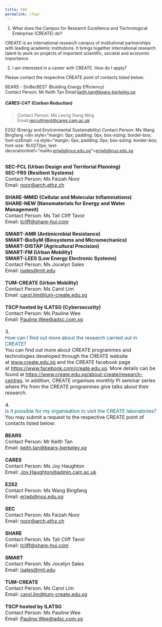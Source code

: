 ```yaml
---
title: FAQ
permalink: /faq/
---
```

1. What does the Campus for Research Excellence and Technological Enterprise (CREATE) do?

CREATE is an international research campus of institutional partnerships with leading academic institutions. It brings together international research talent to work on projects of important scientific, societal and economic importance.


2. I am interested in a career with CREATE. How do I apply?

Please contact the respective CREATE point of contacts listed below: 

BEARS - SinBerBEST (Building Energy Efficiency)  
Contact Person: Mr Keith Tan 
Email:keith.tan@bears-berkeley.sg

##### CARES-C4T (Carbon Reduction) 
> Contact Person: Ms Leong Xiang Ning 
> Email:recruitment@cares.cam.ac.uk

E2S2 (Energy and Environmental Sustainability)
Contact Person: Ms Wang Bingfang&nbsp;</div><div style="margin: 0px; padding: 0px; box-sizing: border-box; font-sizEmail:&nbsp;<a style="margin: 0px; padding: 0px; box-sizing: border-box; font-size: 16.0272px; text-decorationhref="mailto:eriwb@nus.edu.sg">eriwb@nus.edu.sg</a>&nbsp;</div><div style="margin: 0px; padding: 0px; box-sizing: border-box; font-size: 16.0256px;"><br style="margin: 0px; padding: 0px; box-sizing: border-box; font-size: 16.0272px;"></div><div style="margin: 0px; padding: 0px; box-sizing: border-box; font-size: 16.0256px;"><strong style="margin: 0px; padding: 0px; box-sizing: border-box; font-size: 16.0272px;">SEC-FCL (Urban Design and Territorial Planning)&nbsp;</strong></div><div style="margin: 0px; padding: 0px; box-sizing: border-box; font-size: 16.0256px;"><strong style="margin: 0px; padding: 0px; box-sizing: border-box; font-size: 16.0272px;">SEC-FRS (Resilient Systems)</strong>&nbsp;</div><div style="margin: 0px; padding: 0px; box-sizing: border-box; font-size: 16.0256px;">Contact Person: Ms Faizah Noor&nbsp;</div><div style="margin: 0px; padding: 0px; box-sizing: border-box; font-size: 16.0256px;">Email:&nbsp;<a style="margin: 0px; padding: 0px; box-sizing: border-box; font-size: 16.0272px; text-decoration: none; color: rgb(11, 90, 127);" href="mailto:noor@arch.ethz.ch">noor@arch.ethz.ch</a>&nbsp;</div><div style="margin: 0px; padding: 0px; box-sizing: border-box; font-size: 16.0256px;"><br style="margin: 0px; padding: 0px; box-sizing: border-box; font-size: 16.0272px;"></div><div style="margin: 0px; padding: 0px; box-sizing: border-box; font-size: 16.0256px;"><strong style="margin: 0px; padding: 0px; box-sizing: border-box; font-size: 16.0272px;">SHARE-MMID (Cellular and Molecular Inflammations)&nbsp;</strong></div><div style="margin: 0px; padding: 0px; box-sizing: border-box; font-size: 16.0256px;"><strong style="margin: 0px; padding: 0px; box-sizing: border-box; font-size: 16.0272px;">SHARE-NEW (Nanomaterials for Energy and Water Management)</strong>&nbsp;</div><div style="margin: 0px; padding: 0px; box-sizing: border-box; font-size: 16.0256px;">Contact Person: Ms Tali Cliff Tavor&nbsp;</div><div style="margin: 0px; padding: 0px; box-sizing: border-box; font-size: 16.0256px;">Email:&nbsp;<a style="margin: 0px; padding: 0px; box-sizing: border-box; font-size: 16.0272px; text-decoration: none; color: rgb(11, 90, 127);" href="mailto:tcliff@share-huj.com">tcliff@share-huj.com</a>&nbsp;</div><div style="margin: 0px; padding: 0px; box-sizing: border-box; font-size: 16.0256px;"><br style="margin: 0px; padding: 0px; box-sizing: border-box; font-size: 16.0272px;"></div><div style="margin: 0px; padding: 0px; box-sizing: border-box; font-size: 16.0256px;"><strong style="margin: 0px; padding: 0px; box-sizing: border-box; font-size: 16.0272px;">SMART-AMR (Antimicrobial Resistance)&nbsp;</strong></div><div style="margin: 0px; padding: 0px; box-sizing: border-box; font-size: 16.0256px;"><strong style="margin: 0px; padding: 0px; box-sizing: border-box; font-size: 16.0272px;">SMART-BioSyM (Biosystems and Micromechanics)&nbsp;</strong></div><div style="margin: 0px; padding: 0px; box-sizing: border-box; font-size: 16.0256px;"><strong style="margin: 0px; padding: 0px; box-sizing: border-box; font-size: 16.0272px;">SMART-DISTAP (Agricultural Precision)&nbsp;</strong></div><div style="margin: 0px; padding: 0px; box-sizing: border-box; font-size: 16.0256px;"><strong style="margin: 0px; padding: 0px; box-sizing: border-box; font-size: 16.0272px;">SMART-FM (Urban Mobility)&nbsp;</strong></div><div style="margin: 0px; padding: 0px; box-sizing: border-box; font-size: 16.0256px;"><strong style="margin: 0px; padding: 0px; box-sizing: border-box; font-size: 16.0272px;">SMART-LEES (Low Energy Electronic Systems)</strong>&nbsp;</div><div style="margin: 0px; padding: 0px; box-sizing: border-box; font-size: 16.0256px;">Contact Person: Ms Jocelyn Sales&nbsp;</div><div style="margin: 0px; padding: 0px; box-sizing: border-box; font-size: 16.0256px;">Email:&nbsp;<a style="margin: 0px; padding: 0px; box-sizing: border-box; font-size: 16.0272px; text-decoration: none; color: rgb(11, 90, 127);" href="mailto:jsales@mit.edu">jsales@mit.edu</a>&nbsp;</div><div style="margin: 0px; padding: 0px; box-sizing: border-box; font-size: 16.0256px;"><br style="margin: 0px; padding: 0px; box-sizing: border-box; font-size: 16.0272px;"></div><div style="margin: 0px; padding: 0px; box-sizing: border-box; font-size: 16.0256px;"><strong style="margin: 0px; padding: 0px; box-sizing: border-box; font-size: 16.0272px;">TUM-CREATE (Urban Mobility)</strong>&nbsp;</div><div style="margin: 0px; padding: 0px; box-sizing: border-box; font-size: 16.0256px;">Contact Person: Ms Carol Lim&nbsp;</div><div style="margin: 0px; padding: 0px; box-sizing: border-box; font-size: 16.0256px;">Email:&nbsp;<a style="margin: 0px; padding: 0px; box-sizing: border-box; font-size: 16.0272px; text-decoration: none; color: rgb(11, 90, 127);" href="mailto:carol.lim@tum-create.edu.sg">carol.lim@tum-create.edu.sg</a>&nbsp;</div><div style="margin: 0px; padding: 0px; box-sizing: border-box; font-size: 16.0256px;"><br style="margin: 0px; padding: 0px; box-sizing: border-box; font-size: 16.0272px;"></div><div style="margin: 0px; padding: 0px; box-sizing: border-box; font-size: 16.0256px;"><strong style="margin: 0px; padding: 0px; box-sizing: border-box; font-size: 16.0272px;">TSCP hosted by ILATSG (Cybersecurity)</strong>&nbsp;</div><div style="margin: 0px; padding: 0px; box-sizing: border-box; font-size: 16.0256px;">Contact Person: Ms Pauline Wee&nbsp;</div><div style="margin: 0px; padding: 0px; box-sizing: border-box; font-size: 16.0256px;">Email:&nbsp;<a style="margin: 0px; padding: 0px; box-sizing: border-box; font-size: 16.0272px; text-decoration: none; color: rgb(11, 90, 127);" href="mailto:Pauline.Wee@adsc.com.sg">Pauline.Wee@adsc.com.sg</a></div></div></div><div style="margin: 0px; padding: 0px; box-sizing: border-box; font-size: 16.0224px;" id="faq_tool_1106678" class="faq-tool"><div style="margin: 0px; padding: 0px; box-sizing: border-box; font-size: 16.024px;" class="faq-tool-btn"><br style="margin: 0px; padding: 0px; box-sizing: border-box; font-size: 16.0256px;"></div></div></div><div style="margin: 0px; padding: 0px; box-sizing: border-box; font-size: 16.0192px;" id="faqx_2" class="faq_no">3.</div><div style="margin: 0px; padding: 0px; box-sizing: border-box; font-size: 16.0192px;"><div style="margin: 0px; padding: 0px; box-sizing: border-box; font-size: 16.0208px;" id="FAQ_1106679" class="faq_topic"><a style="margin: 0px; padding: 0px; box-sizing: border-box; font-size: 16.0224px; text-decoration: none; color: rgb(11, 90, 127);" title="View answer" tabindex="410" id="1106679">How can I find out more about the research carried out in CREATE?</a></div><div style="margin: 0px; padding: 0px; box-sizing: border-box; font-size: 16.0208px;" data-faqid="4737db45-337a-4bd0-bb9c-cc937740f171" data-id="1106679" id="faq_answer_2" class="faq_answer"><div style="margin: 0px; padding: 0px; box-sizing: border-box; font-size: 16.0224px;"><div style="margin: 0px; padding: 0px; box-sizing: border-box; font-size: 16.024px;" class="faq-answer-body">You can find out more about CREATE programmes and technologies developed through the CREATE website at&nbsp;<a style="margin: 0px; padding: 0px; box-sizing: border-box; font-size: 16.0256px; text-decoration: none; color: rgb(11, 90, 127);" href="https://www.create.edu.sg/">www.create.edu.sg</a>&nbsp;and the CREATE facebook page at&nbsp;<a style="margin: 0px; padding: 0px; box-sizing: border-box; font-size: 16.0256px; text-decoration: none; color: rgb(11, 90, 127);" href="https://www.facebook.com/create.edu.sg" target="_blank">https://www.facebook.com/create.edu.sg</a>. More details can be found at&nbsp;<a style="margin: 0px; padding: 0px; box-sizing: border-box; font-size: 16.0256px; text-decoration: none; color: rgb(11, 90, 127);" href="https://www.create.edu.sg/about-create/research-centres">https://www.create.edu.sg/about-create/research-centres</a>. In addition, CREATE organises monthly PI seminar series where PIs from the CREATE programmes give talks about their research.</div></div><div style="margin: 0px; padding: 0px; box-sizing: border-box; font-size: 16.0224px;" id="faq_tool_1106679" class="faq-tool"><div style="margin: 0px; padding: 0px; box-sizing: border-box; font-size: 16.024px;" class="faq-tool-btn">&nbsp;</div></div></div></div><div style="margin: 0px; padding: 0px; box-sizing: border-box; font-size: 16.0192px;" id="faqx_3" class="faq_no">4.</div><div style="margin: 0px; padding: 0px; box-sizing: border-box; font-size: 16.0192px;"><div style="margin: 0px; padding: 0px; box-sizing: border-box; font-size: 16.0208px;" id="FAQ_1106680" class="faq_topic"><a style="margin: 0px; padding: 0px; box-sizing: border-box; font-size: 16.0224px; text-decoration: none; color: rgb(11, 90, 127);" title="View answer" tabindex="415" id="1106680">Is it possible for my organisation to visit the CREATE laboratories?</a></div><div style="margin: 0px; padding: 0px; box-sizing: border-box; font-size: 16.0208px;" data-faqid="1e73c034-1190-4c5d-ab68-efa80fb6d175" data-id="1106680" id="faq_answer_3" class="faq_answer"><div style="margin: 0px; padding: 0px; box-sizing: border-box; font-size: 16.0224px;"><div style="margin: 0px; padding: 0px; box-sizing: border-box; font-size: 16.024px;" class="faq-answer-body"><div style="margin: 0px; padding: 0px; box-sizing: border-box; font-size: 16.0256px;">You may submit a request to the respective CREATE point of contacts listed below:</div><div style="margin: 0px; padding: 0px; box-sizing: border-box; font-size: 16.0256px;"><br style="margin: 0px; padding: 0px; box-sizing: border-box; font-size: 16.0272px;"></div><div style="margin: 0px; padding: 0px; box-sizing: border-box; font-size: 16.0256px;"><strong style="margin: 0px; padding: 0px; box-sizing: border-box; font-size: 16.0272px;">BEARS</strong></div><div style="margin: 0px; padding: 0px; box-sizing: border-box; font-size: 16.0256px;">Contact Person: Mr Keith Tan</div><div style="margin: 0px; padding: 0px; box-sizing: border-box; font-size: 16.0256px;">Email:&nbsp;<a style="margin: 0px; padding: 0px; box-sizing: border-box; font-size: 16.0272px; text-decoration: none; color: rgb(11, 90, 127);" href="mailto:keith.tan@bears-berkeley.sg">keith.tan@bears-berkeley.sg</a></div><div style="margin: 0px; padding: 0px; box-sizing: border-box; font-size: 16.0256px;"><br style="margin: 0px; padding: 0px; box-sizing: border-box; font-size: 16.0272px;"></div><div style="margin: 0px; padding: 0px; box-sizing: border-box; font-size: 16.0256px;"><strong style="margin: 0px; padding: 0px; box-sizing: border-box; font-size: 16.0272px;">CARES</strong></div><div style="margin: 0px; padding: 0px; box-sizing: border-box; font-size: 16.0256px;">Contact Person: Ms Joy Haughton</div><div style="margin: 0px; padding: 0px; box-sizing: border-box; font-size: 16.0256px;">Email:&nbsp;<a style="margin: 0px; padding: 0px; box-sizing: border-box; font-size: 16.0272px; text-decoration: none; color: rgb(11, 90, 127);" href="mailto:Joy.Haughton@admin.cam.ac.uk">Joy.Haughton@admin.cam.ac.uk</a></div><div style="margin: 0px; padding: 0px; box-sizing: border-box; font-size: 16.0256px;"><br style="margin: 0px; padding: 0px; box-sizing: border-box; font-size: 16.0272px;"></div><div style="margin: 0px; padding: 0px; box-sizing: border-box; font-size: 16.0256px;"><strong style="margin: 0px; padding: 0px; box-sizing: border-box; font-size: 16.0272px;">E2S2</strong></div><div style="margin: 0px; padding: 0px; box-sizing: border-box; font-size: 16.0256px;">Contact Person: Ms Wang Bingfang</div><div style="margin: 0px; padding: 0px; box-sizing: border-box; font-size: 16.0256px;">Email:&nbsp;<a style="margin: 0px; padding: 0px; box-sizing: border-box; font-size: 16.0272px; text-decoration: none; color: rgb(11, 90, 127);" href="mailto:eriwb@nus.edu.sg">eriwb@nus.edu.sg</a></div><div style="margin: 0px; padding: 0px; box-sizing: border-box; font-size: 16.0256px;"><br style="margin: 0px; padding: 0px; box-sizing: border-box; font-size: 16.0272px;"></div><div style="margin: 0px; padding: 0px; box-sizing: border-box; font-size: 16.0256px;"><strong style="margin: 0px; padding: 0px; box-sizing: border-box; font-size: 16.0272px;">SEC</strong></div><div style="margin: 0px; padding: 0px; box-sizing: border-box; font-size: 16.0256px;">Contact Person: Ms Faizah Noor</div><div style="margin: 0px; padding: 0px; box-sizing: border-box; font-size: 16.0256px;">Email:&nbsp;<a style="margin: 0px; padding: 0px; box-sizing: border-box; font-size: 16.0272px; text-decoration: none; color: rgb(11, 90, 127);" href="mailto:noor@arch.ethz.ch">noor@arch.ethz.ch</a></div><div style="margin: 0px; padding: 0px; box-sizing: border-box; font-size: 16.0256px;"><br style="margin: 0px; padding: 0px; box-sizing: border-box; font-size: 16.0272px;"></div><div style="margin: 0px; padding: 0px; box-sizing: border-box; font-size: 16.0256px;"><strong style="margin: 0px; padding: 0px; box-sizing: border-box; font-size: 16.0272px;">SHARE</strong></div><div style="margin: 0px; padding: 0px; box-sizing: border-box; font-size: 16.0256px;">Contact Person: Ms Tali Cliff Tavor</div><div style="margin: 0px; padding: 0px; box-sizing: border-box; font-size: 16.0256px;">Email:&nbsp;<a style="margin: 0px; padding: 0px; box-sizing: border-box; font-size: 16.0272px; text-decoration: none; color: rgb(11, 90, 127);" href="mailto:tcliff@share-huj.com">tcliff@share-huj.com</a></div><div style="margin: 0px; padding: 0px; box-sizing: border-box; font-size: 16.0256px;"><br style="margin: 0px; padding: 0px; box-sizing: border-box; font-size: 16.0272px;"></div><div style="margin: 0px; padding: 0px; box-sizing: border-box; font-size: 16.0256px;"><strong style="margin: 0px; padding: 0px; box-sizing: border-box; font-size: 16.0272px;">SMART</strong></div><div style="margin: 0px; padding: 0px; box-sizing: border-box; font-size: 16.0256px;">Contact Person: Ms Jocelyn Sales</div><div style="margin: 0px; padding: 0px; box-sizing: border-box; font-size: 16.0256px;">Email:&nbsp;<a style="margin: 0px; padding: 0px; box-sizing: border-box; font-size: 16.0272px; text-decoration: none; color: rgb(11, 90, 127);" href="mailto:jsales@mit.edu">jsales@mit.edu</a></div><div style="margin: 0px; padding: 0px; box-sizing: border-box; font-size: 16.0256px;"><br style="margin: 0px; padding: 0px; box-sizing: border-box; font-size: 16.0272px;"></div><div style="margin: 0px; padding: 0px; box-sizing: border-box; font-size: 16.0256px;"><strong style="margin: 0px; padding: 0px; box-sizing: border-box; font-size: 16.0272px;">TUM-CREATE</strong></div><div style="margin: 0px; padding: 0px; box-sizing: border-box; font-size: 16.0256px;">Contact Person: Ms Carol Lim</div><div style="margin: 0px; padding: 0px; box-sizing: border-box; font-size: 16.0256px;">Email:&nbsp;<a style="margin: 0px; padding: 0px; box-sizing: border-box; font-size: 16.0272px; text-decoration: none; color: rgb(11, 90, 127);" href="mailto:carol.lim@tum-create.edu.sg">carol.lim@tum-create.edu.sg</a></div><div style="margin: 0px; padding: 0px; box-sizing: border-box; font-size: 16.0256px;"><br style="margin: 0px; padding: 0px; box-sizing: border-box; font-size: 16.0272px;"></div><div style="margin: 0px; padding: 0px; box-sizing: border-box; font-size: 16.0256px;"><strong style="margin: 0px; padding: 0px; box-sizing: border-box; font-size: 16.0272px;">TSCP hosted by ILATSG</strong></div><div style="margin: 0px; padding: 0px; box-sizing: border-box; font-size: 16.0256px;">Contact Person: Ms Pauline Wee</div><div style="margin: 0px; padding: 0px; box-sizing: border-box; font-size: 16.0256px;">Email:&nbsp;<a style="margin: 0px; padding: 0px; box-sizing: border-box; font-size: 16.0272px; text-decoration: none; color: rgb(11, 90, 127);" href="mailto:Pauline.Wee@adsc.com.sg">Pauline.Wee@adsc.com.sg